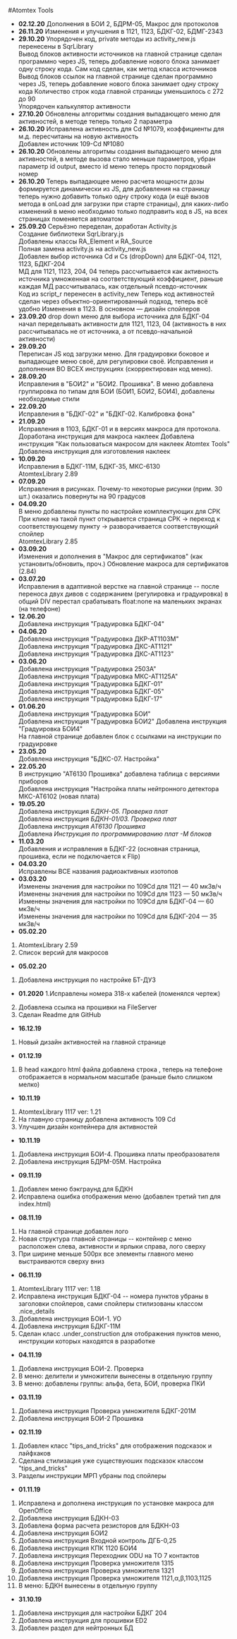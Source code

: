 #Atomtex Tools

* <b>02.12.20</b>
Дополнения в БОИ 2, БДРМ-05, Макрос для протоколов 
* <b>26.11.20</b>
Изменения и улучшения в 1121, 1123, БДКГ-02, БДМГ-2343
* <b>29.10.20</b>
Упорядочен код, private методы из activity_new.js перенесены в SqrLibrary       
Вывод блоков активности источников на главной странице сделан программно через JS, теперь добавление нового блока занимает одну строку кода. Сам код сделан, как метод класса источников        
Вывод блоков ссылок на главной странице сделан программно через JS, теперь добавление нового блока занимает одну строку кода
Количество строк кода главной страницы уменьшилось с 272 до 90        
Упорядочен калькулятор активности   
* <b>27.10.20</b>
Обновлены алгоритмы создания выпадающего меню для активностей, в методе теперь только 2 параметра
* <b>26.10.20</b>
Исправлена активность для Cd №1079, коэффициенты для м.д. пересчитаны на новую активность   
Добавлен источник 109-Cd №1080  
* <b>26.10.20</b>
Обновлены алгоритмы создания выпадающего меню для активностей, в методе вызова стало меньше параметров, убран параметр id output, вместо id меню теперь просто порядковый номер  
* <b>26.10.20</b>
Теперь выпадающее меню расчета мощности дозы формируется динамически из JS, для добавления на страницу теперь нужно добавить только одну строку кода (и ещё вызов метода в onLoad для загрузки при старте страницы), для каких-либо изменений в меню необходимо только подправить код в JS, на всех страницах поменяется автоматом      
* <b>25.09.20</b>
Серьёзно переделан, доработан Activity.js   
Создание библиотеки SqrLibrary.js   
Добавлены классы RA_Element и RA_Source     
Полная замена activity.js на activity_new.js    
Добавлен выбор источника Cd и Cs (dropDown) для БДКГ-04, 1121, 1123, БДКГ-204   
МД для 1121, 1123, 204, 04 теперь рассчитывается как активность источника умноженная на соответствующий коэффициент, раньше каждая МД рассчитывалась, как отдельный псевдо-источник    
Код из script_r перенесен в activity_new
Теперь код активностей сделан через объектно-ориентированный подход, теперь всё удобно
Изменения в 1123. В основном — дизайн спойлеров
* <b>23.09.20</b>
drop down меню для выбора источника для БДКГ-04     
начал переделывать активности для 1121, 1123, 04 (активность в них рассчитывалась не от источника, а от псевдо-начальной активности)
* <b>29.09.20</b>   
Переписан JS код загрузки меню.
Для градуировки боковое и выпадающее меню своё, для регулировки своё. 
Исправления и дополнения ВО ВСЕХ инструкциях (скорректирован код меню).
* <b>28.09.20</b>   
Исправления в "БОИ2" и "БОИ2. Прошивка". В меню добавлена группировка по типам для БОИ (БОИ1, БОИ2, БОИ4), добавлены необходимые стили
* <b>22.09.20</b>   
Исправления в "БДКГ-02" и "БДКГ-02. Калибровка фона"
* <b>21.09.20</b>   
Исправления в 1103, БДКГ-01 и в версиях макроса для протокола. Доработана инструкция для макроса наклеек
Добавлена инструкция "Как пользоваться макросом для наклеек Atomtex Tools"
Добавлена инструкция для изготовления наклеек
* <b>10.09.20</b>   
Исправления в БДКГ-11М, БДКГ-35, МКС-6130   
AtomtexLibrary 2.89
* <b>07.09.20</b>   
Исправления в рисунках. Почему-то некоторые рисунки (прим. 30 шт.) оказались повернуты на 90 градусов   
* <b>04.09.20</b>       
В меню добавлены пункты по настройке комплектующих для СРК      
При клике на такой пункт открывается страница СРК -> переход к соответствующему пункту -> разворачивается соответствующий спойлер       
AtomtexLibrary 2.85
* <b>03.09.20</b>   
Изменения и дополнения в "Макрос для сертификатов" (как установить/обновить, проч.) 
Обновление макроса для сертификатов (2.84)
* <b>03.07.20</b>   
Исправления в адаптивной верстке на главной странице -- после переноса двух дивов с содержанием (регулировка и градуировка) в общий DIV перестал срабатывать float:none на маленьких экранах (на телефоне)  
* <b>12.06.20</b>   
Добавлена инструкция "Градуировка БДКГ-04"     
* <b>04.06.20</b>   
Добавлена инструкция "Градуировка ДКР-АТ1103М"   
Добавлена инструкция "Градуировка ДКС-АТ1121"   
Добавлена инструкция "Градуировка ДКС-АТ1123"   
* <b>03.06.20</b>   
Добавлена инструкция "Градуировка 2503A"    
Добавлена инструкция "Градуировка МКС-АТ1125А"  
Добавлена инструкция "Градуировка БДКГ-01"  
Добавлена инструкция "Градуировка БДКГ-05"  
Добавлена инструкция "Градуировка БДКГ-17"
* <b>01.06.20</b>   
Добавлена инструкция "Градуировка БОИ"  
Добавлена инструкция "Градуировка БОИ2" 
Добавлена инструкция "Градуировка БОИ4"     
На главной странице добавлен блок с ссылками на инструкции по градуировке
* <b>23.05.20</b>   
Добавлена инструкция "БДКС-07. Настройка"      
* <b>22.05.20</b>   
В инструкцию "АТ6130 Прошивка" добавлена таблица с версиями приборов  
Добавлена инструкция "Настройка платы нейтронного детектора МКС-AT6102 (новая плата)    
* <b>19.05.20</b>   
Добавлена инструкция <i>БДКН-05. Проверка плат</i>  
Добавлена инструкция <i>БДКН-01/03. Проверка плат</i>   
Добавлена инструкция <i>АТ6130 Прошивка</i>    
Добавлена <i>Инструкция по программированию плат -М блоков</i> 
* <b>11.03.20</b>   
Добавления и исправления в БДКГ-22 (основная страница, прошивка, если не подключается к Flip)  
* <b>04.03.20</b>   
Исправлены ВСЕ названия радиоактивных изотопов  
* <b>03.03.20</b>  
Изменены значения для настройки по 109Cd для 1121 — 40 мкЗв/ч  
Изменены значения для настройки по 109Cd для 1123 — 50 мкЗв/ч  
Изменены значения для настройки по 109Cd для БДКГ-04 — 60 мкЗв/ч  
Изменены значения для настройки по 109Cd для БДКГ-204 — 35 мкЗв/ч  
* <b>05.02.20</b>
1. AtomtexLibrary 2.59
2. Список версий для макросов
* <b>05.02.20</b>
1. Добавлена инструкция по настройке БТ-ДУ3  
* <b>01.2020</b>
1.Исправлены номера 318-х кабелей (поменялся чертеж)
2. Добавлена ссылка на прошивки на FileServer
3. Сделан Readme для GitHub
* <b>16.12.19</b>
1. Новый дизайн активностей на главной странице
* <b>01.12.19</b>
1. В head каждого html файла добавлена строка <meta name="viewport" content="width=device-width, initial-scale=0.8">,
теперь на телефоне отображается в нормальном масштабе (раньше было слишком мелко)  
* <b>10.11.19</b>
1. AtomtexLibrary 1117 ver: 1.21
2. На главную страницу добавлена активность 109 Cd
3. Улучшен дизайн контейнера для активностей
* <b>10.11.19</b>
1. Добавлена инструкция БОИ-4. Прошивка платы преобразователя
2. Добавлена инструкция БДРМ-05М. Настройка
* <b>09.11.19</b>
1. Добавлен меню бэкграунд для БДКН
2. Исправлена ошибка отображения меню (добавлен третий тип для index.html)
* <b>08.11.19</b>
1. На главной странице добавлен лого
2. Новая структура главной страницы -- контейнер с меню расположен слева, активности и ярлыки справа, лого сверху
3. При ширине меньше 500px все элементы главного меню выстраиваются сверху вниз
* <b>06.11.19</b>
1. AtomtexLibrary 1117 ver: 1.18
2. Исправлена инструкция БДКГ-04 -- номера пунктов убраны в заголовки спойлеров, сами спойлеры
стилизованы классом .nice_details
3. Добавлена инструкция БОИ-1. УО
4. Добавлена инструкция БДКГ-11М
5. Сделан класс .under_construction для отображения пунктов меню, инструкции которых находятся в разработке
* <b>04.11.19</b>
1. Добавлена инструкция БОИ-2. Проверка
2. В меню: делители и умножители вынесены в отдельную группу
3. В меню: добавлены группы: альфа, бета, БОИ, проверка ПКИ
* <b>03.11.19</b>
1. Добавлена инструкция Проверка умножителя БДКГ-201М
2. Добавлена инструкция БОИ-2 Прошивка
* <b>02.11.19</b>
1. Добавлен класс "tips_and_tricks" для отображения подсказок и лайфхаков
2. Сделана стилизация уже существуюших подсказок классом "tips_and_tricks"
3. Разделы инструкции МРП убраны под спойлеры
* <b>01.11.19</b>
1. Исправлена и дополнена инструкция по установке макроса для OpenOffice
2. Добавлена инструкция БДКН-03
3. Добавлена форма расчета резисторов для БДКН-03
4. Добавлена инструкция БОИ2
5. Добавлена инструкция Входной контроль ДГБ-0,25
6. Добавлена инструкция КПК 1120 БОИ4
7. Добавлена инструкция Переходник ODU на ТО 7 контактов
8. Добавлена инструкция Проверка умножителя 1315
9. Добавлена инструкция Проверка умножителя 1321
10. Добавлена инструкция Проверка умножителя 1121,α,β,1103,1125
11. В меню: БДКН вынесены в отдельную группу
* <b>31.10.19</b>
1. Добавлена инструкция для настройки БДКГ 204
2. Добавлена инструкция для прошивки ED2
3. Добавлен раздел для нейтронных БД






